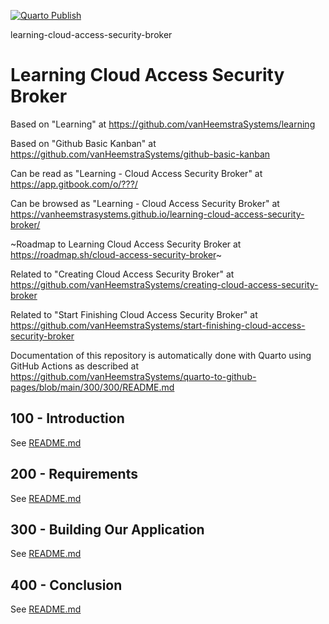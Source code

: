 [![Quarto Publish](https://github.com/vanHeemstraSystems/learning-cloud-access-security-broker/actions/workflows/publish.yml/badge.svg)](https://github.com/vanHeemstraSystems/learning-cloud-access-security-broker/actions/workflows/publish.yml)

learning-cloud-access-security-broker
# Learning Cloud Access Security Broker

Based on "Learning" at https://github.com/vanHeemstraSystems/learning

Based on "Github Basic Kanban" at https://github.com/vanHeemstraSystems/github-basic-kanban

Can be read as "Learning - Cloud Access Security Broker" at https://app.gitbook.com/o/???/

Can be browsed as "Learning - Cloud Access Security Broker" at https://vanheemstrasystems.github.io/learning-cloud-access-security-broker/

~Roadmap to Learning Cloud Access Security Broker at https://roadmap.sh/cloud-access-security-broker~

Related to "Creating Cloud Access Security Broker" at https://github.com/vanHeemstraSystems/creating-cloud-access-security-broker

Related to "Start Finishing Cloud Access Security Broker" at https://github.com/vanHeemstraSystems/start-finishing-cloud-access-security-broker

Documentation of this repository is automatically done with Quarto using GitHub Actions as described at https://github.com/vanHeemstraSystems/quarto-to-github-pages/blob/main/300/300/README.md

## 100 - Introduction

See [README.md](./100/README.md)

## 200 - Requirements

See [README.md](./200/README.md)

## 300 - Building Our Application

See [README.md](./300/README.md)

## 400 - Conclusion

See [README.md](./400/README.md)
